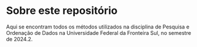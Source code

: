 # Sobre este repositório
Aqui se encontram todos os métodos utilizados na disciplina de Pesquisa e Ordenação de Dados na Universidade Federal da Fronteira Sul, no semestre de 2024.2.
